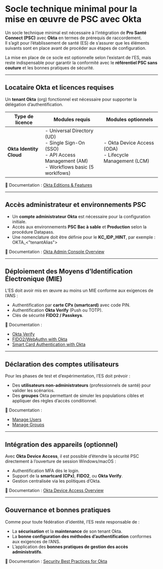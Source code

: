 # Socle technique minimal pour la mise en œuvre de PSC avec Okta

Un socle technique minimal est nécessaire à l’intégration de **Pro Santé Connect (PSC)** avec **Okta** en termes de prérequis de raccordement.  
Il s’agit pour l’établissement de santé (ES) de s’assurer que les éléments suivants sont en place avant de procéder aux étapes de configuration.  

La mise en place de ce socle est optionnelle selon l’existant de l’ES, mais reste indispensable pour garantir la conformité avec le **référentiel PSC sans couture** et les bonnes pratiques de sécurité.  

---

## Locataire Okta et licences requises

Un **tenant Okta** (org) fonctionnel est nécessaire pour supporter la délégation d’authentification.

| Type de licence | Modules requis | Modules optionnels |
|-----------------|----------------|--------------------|
| **Okta Identity Cloud** | - Universal Directory (UD) <br> - Single Sign-On (SSO) <br> - API Access Management (AM) <br> - Workflows basic (5 worklfows)  | - Okta Device Access (ODA) <br> - Lifecycle Management (LCM) |

📖 Documentation : [Okta Editions & Features](https://www.okta.com/pricing/)

---

## Accès administrateur et environnements PSC

- Un **compte administrateur Okta** est nécessaire pour la configuration initiale.  
- Accès aux environnements **PSC Bac à sable** et **Production** selon la procédure Datapass.  
- Une nomenclature doit être définie pour le **KC_IDP_HINT**, par exemple :  
  OKTA\_<"tenantAlias">


📖 Documentation : [Okta Admin Console Overview](https://help.okta.com/en-us/content/topics/getting-started/admin-console/admin-console.htm)

---

## Déploiement des Moyens d’Identification Électronique (MIE)

L’ES doit avoir mis en œuvre au moins un MIE conforme aux exigences de l’ANS :  

- Authentification par **carte CPx (smartcard)** avec code PIN.  
- Authentification **Okta Verify** (Push ou TOTP).  
- Clés de sécurité **FIDO2 / Passkeys**.  

📖 Documentation :  
- [Okta Verify](https://help.okta.com/en-us/content/topics/end-user/okta-verify/okta-verify-overview.htm)  
- [FIDO2/WebAuthn with Okta](https://help.okta.com/en-us/content/topics/security/webauthn/fido2-webauthn.htm)  
- [Smart Card Authentication with Okta](https://help.okta.com/en-us/content/topics/security/smart-card-authentication.htm)  

---

## Déclaration des comptes utilisateurs

Pour les phases de test et d’expérimentation, l’ES doit prévoir :  
- Des **utilisateurs non-administrateurs** (professionnels de santé) pour valider les scénarios.  
- Des **groupes** Okta permettant de simuler les populations cibles et appliquer des règles d’accès conditionnel.  

📖 Documentation :  
- [Manage Users](https://help.okta.com/en-us/content/topics/users-groups-profiles/usgp-manage-users.htm)  
- [Manage Groups](https://help.okta.com/en-us/content/topics/users-groups-profiles/usgp-manage-groups.htm)  

---

## Intégration des appareils (optionnel)

Avec **Okta Device Access**, il est possible d’étendre la sécurité PSC directement à l’ouverture de session Windows/macOS :  

- Authentification MFA dès le login.  
- Support de la **smartcard (CPx)**, **FIDO2**, ou **Okta Verify**.  
- Gestion centralisée via les politiques d’Okta.  

📖 Documentation : [Okta Device Access Overview](https://help.okta.com/oie/en-us/content/topics/device-access/device-access.htm)  

---

## Gouvernance et bonnes pratiques

Comme pour toute fédération d’identité, l’ES reste responsable de :  

- La **sécurisation** et la **maintenance** de son tenant Okta.  
- La **bonne configuration des méthodes d’authentification** conformes aux exigences de l’ANS.  
- L’application des **bonnes pratiques de gestion des accès administratifs**.  

📖 Documentation : [Security Best Practices for Okta](https://help.okta.com/en-us/content/topics/security/security-best-practices.htm)
